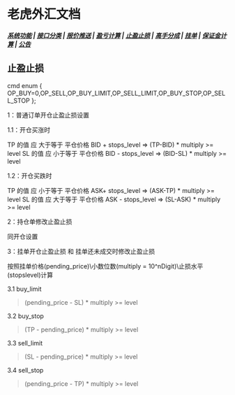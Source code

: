 # <span id = "liucheng">老虎外汇文档</span>

##### [系统功能](/) |  [接口分类](/api/category.html) | [报价推送](/quote.html) | [盈亏计算](/formula.html) | [止盈止损](/level.html) | [高手分成](/bouns.html) | [挂单](/pending.html) | [保证金计算](/ouccupy_asset.html) | [公告](/notice.html)

## 止盈止损
cmd 
enum { OP_BUY=0,OP_SELL,OP_BUY_LIMIT,OP_SELL_LIMIT,OP_BUY_STOP,OP_SELL_STOP };

1：普通订单开仓止盈止损设置

1.1：开仓买涨时

TP 的值 应 大于等于 平仓价格 BID + stops_level => (TP-BID) * multiply >= level 
SL 的值 应 小于等于 平仓价格 BID - stops_level => (BID-SL) * multiply >= level

1.2：开仓买跌时

TP 的值 应 小于等于 平仓价格 ASK+ stops_level => (ASK-TP) * multiply >= level 
SL 的值 应 大于等于 平仓价格 ASK - stops_level => (SL-ASK) * multiply >= level


2：持仓单修改止盈止损

同开仓设置

3：挂单开仓止盈止损 和 挂单还未成交时修改止盈止损

按照挂单价格(pending_price)\小数位数(multiply = 10^nDigit)\止损水平(stopslevel)计算

3.1 buy_limit 
>(pending_price - SL) * multiply >= level

3.2 buy_stop 
>(TP - pending_price) * multiply >= level

3.3 sell_limit 
>(SL - pending_price) * multiply >= level

3.4 sell_stop 
>(pending_price - TP) * multiply >= level